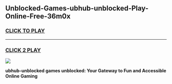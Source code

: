 
## Unblocked-Games-ubhub-unblocked-Play-Online-Free-36m0x
<h3>
<a href="https://premium76.site?title=ubhub-unblocked&ref=26A">CLICK TO PLAY</a></h3>
<hr>

<h3>
<a href="https://premium76.site?title=ubhub-unblocked&ref=26A">CLICK 2 PLAY</a>
  
</h3>

<a href="https://premium76.site?title=ubhub-unblocked&ref=26A"><img src="https://clearcache.store/games.png"></a>


**ubhub-unblocked games unblocked: Your Gateway to Fun and Accessible Online Gaming**
